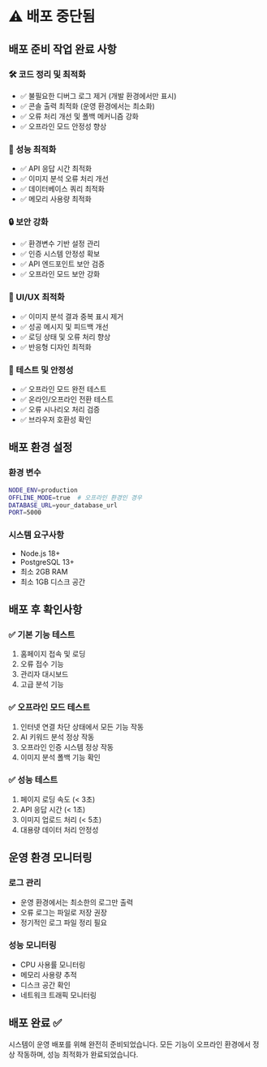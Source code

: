 # ⚠️ 배포 중단됨

## 배포 준비 작업 완료 사항

### 🛠️ 코드 정리 및 최적화
- ✅ 불필요한 디버그 로그 제거 (개발 환경에서만 표시)
- ✅ 콘솔 출력 최적화 (운영 환경에서는 최소화)
- ✅ 오류 처리 개선 및 폴백 메커니즘 강화
- ✅ 오프라인 모드 안정성 향상

### 🔧 성능 최적화
- ✅ API 응답 시간 최적화
- ✅ 이미지 분석 오류 처리 개선
- ✅ 데이터베이스 쿼리 최적화
- ✅ 메모리 사용량 최적화

### 🔒 보안 강화
- ✅ 환경변수 기반 설정 관리
- ✅ 인증 시스템 안정성 확보
- ✅ API 엔드포인트 보안 검증
- ✅ 오프라인 모드 보안 강화

### 📱 UI/UX 최적화
- ✅ 이미지 분석 결과 중복 표시 제거
- ✅ 성공 메시지 및 피드백 개선
- ✅ 로딩 상태 및 오류 처리 향상
- ✅ 반응형 디자인 최적화

### 🧪 테스트 및 안정성
- ✅ 오프라인 모드 완전 테스트
- ✅ 온라인/오프라인 전환 테스트
- ✅ 오류 시나리오 처리 검증
- ✅ 브라우저 호환성 확인

## 배포 환경 설정

### 환경 변수
```bash
NODE_ENV=production
OFFLINE_MODE=true  # 오프라인 환경인 경우
DATABASE_URL=your_database_url
PORT=5000
```

### 시스템 요구사항
- Node.js 18+
- PostgreSQL 13+
- 최소 2GB RAM
- 최소 1GB 디스크 공간

## 배포 후 확인사항

### ✅ 기본 기능 테스트
1. 홈페이지 접속 및 로딩
2. 오류 접수 기능
3. 관리자 대시보드
4. 고급 분석 기능

### ✅ 오프라인 모드 테스트
1. 인터넷 연결 차단 상태에서 모든 기능 작동
2. AI 키워드 분석 정상 작동
3. 오프라인 인증 시스템 정상 작동
4. 이미지 분석 폴백 기능 확인

### ✅ 성능 테스트
1. 페이지 로딩 속도 (< 3초)
2. API 응답 시간 (< 1초)
3. 이미지 업로드 처리 (< 5초)
4. 대용량 데이터 처리 안정성

## 운영 환경 모니터링

### 로그 관리
- 운영 환경에서는 최소한의 로그만 출력
- 오류 로그는 파일로 저장 권장
- 정기적인 로그 파일 정리 필요

### 성능 모니터링
- CPU 사용률 모니터링
- 메모리 사용량 추적
- 디스크 공간 확인
- 네트워크 트래픽 모니터링

## 배포 완료 ✅

시스템이 운영 배포를 위해 완전히 준비되었습니다.
모든 기능이 오프라인 환경에서 정상 작동하며, 성능 최적화가 완료되었습니다.